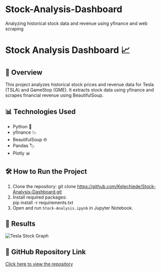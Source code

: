 # Stock-Analysis-Dashboard
Analyzing historical stock data and revenue using yfinance and web scraping

# Stock Analysis Dashboard 📈
## 📌 Overview
This project analyzes historical stock prices and revenue data for Tesla (TSLA) and GameStop (GME). It extracts stock data using yfinance and scrapes financial revenue using BeautifulSoup.

## 📊 Technologies Used
- Python 🐍
- yfinance 📉
- BeautifulSoup 🌐
- Pandas 🏷
- Plotly 📊

## 🛠 How to Run the Project
1. Clone the repository:
git clone https://github.com/Kelechiede/Stock-Analysis-Dashboard.git
2. Install required packages:  
pip install -r requirements.txt
3. Open and run `Stock-Analysis.ipynb` in Jupyter Notebook.

## 📸 Results
![Tesla Stock Graph](https://github.com/Kelechiede/Stock-Analysis-Dashboard/blob/main/Tesla_Stock_Graph.png)

## 🔗 GitHub Repository Link
[Click here to view the repository](https://github.com/Kelechiede/Stock-Analysis-Dashboard)
